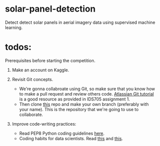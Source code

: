 # solar-panel-detection
Detect detect solar panels in aerial imagery data using supervised machine learning.

# todos:
Prerequisites before starting the competition.

1. Make an account on Kaggle.

2. Revisit Git concepts. 
    - We're gonna collabroate using Git, so make sure that you know how to make a pull request and review others code. [Atlassian Git tutorial](https://www.atlassian.com/git/tutorials/what-is-version-control) is a good resource as provided in IDS705 assignment 1.
    - Then clone [this](https://github.com/arathee2/solar-panel-detection) repo and make your own branch (preferably with your name). This is the repository that we're going to use to collaborate.

4. Improve code-writing practices: 
    - Read PEP8 Python coding guidelines [here](https://pep8.org/).
    - Coding habits for data scientists. Read [this](https://www.thoughtworks.com/insights/blog/coding-habits-data-scientists) and [this](https://www.thoughtworks.com/insights/blog/coding-practices-data-scientists).
